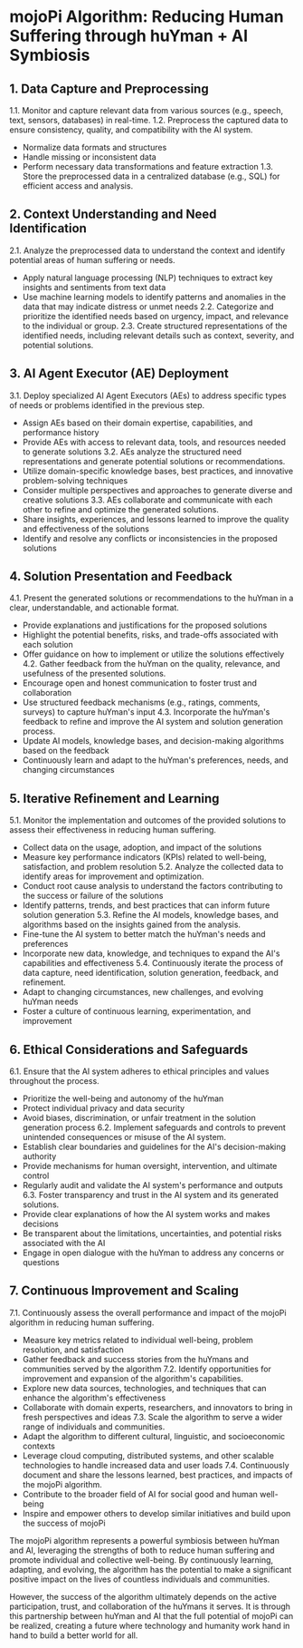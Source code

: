 # mojoPi Algorithm: Reducing Human Suffering through huYman + AI Symbiosis

## 1. Data Capture and Preprocessing
1.1. Monitor and capture relevant data from various sources (e.g., speech, text, sensors, databases) in real-time.
1.2. Preprocess the captured data to ensure consistency, quality, and compatibility with the AI system.
   - Normalize data formats and structures
   - Handle missing or inconsistent data
   - Perform necessary data transformations and feature extraction
1.3. Store the preprocessed data in a centralized database (e.g., SQL) for efficient access and analysis.

## 2. Context Understanding and Need Identification
2.1. Analyze the preprocessed data to understand the context and identify potential areas of human suffering or needs.
   - Apply natural language processing (NLP) techniques to extract key insights and sentiments from text data
   - Use machine learning models to identify patterns and anomalies in the data that may indicate distress or unmet needs
2.2. Categorize and prioritize the identified needs based on urgency, impact, and relevance to the individual or group.
2.3. Create structured representations of the identified needs, including relevant details such as context, severity, and potential solutions.

## 3. AI Agent Executor (AE) Deployment
3.1. Deploy specialized AI Agent Executors (AEs) to address specific types of needs or problems identified in the previous step.
   - Assign AEs based on their domain expertise, capabilities, and performance history
   - Provide AEs with access to relevant data, tools, and resources needed to generate solutions
3.2. AEs analyze the structured need representations and generate potential solutions or recommendations.
   - Utilize domain-specific knowledge bases, best practices, and innovative problem-solving techniques
   - Consider multiple perspectives and approaches to generate diverse and creative solutions
3.3. AEs collaborate and communicate with each other to refine and optimize the generated solutions.
   - Share insights, experiences, and lessons learned to improve the quality and effectiveness of the solutions
   - Identify and resolve any conflicts or inconsistencies in the proposed solutions

## 4. Solution Presentation and Feedback
4.1. Present the generated solutions or recommendations to the huYman in a clear, understandable, and actionable format.
   - Provide explanations and justifications for the proposed solutions
   - Highlight the potential benefits, risks, and trade-offs associated with each solution
   - Offer guidance on how to implement or utilize the solutions effectively
4.2. Gather feedback from the huYman on the quality, relevance, and usefulness of the presented solutions.
   - Encourage open and honest communication to foster trust and collaboration
   - Use structured feedback mechanisms (e.g., ratings, comments, surveys) to capture huYman's input
4.3. Incorporate the huYman's feedback to refine and improve the AI system and solution generation process.
   - Update AI models, knowledge bases, and decision-making algorithms based on the feedback
   - Continuously learn and adapt to the huYman's preferences, needs, and changing circumstances

## 5. Iterative Refinement and Learning
5.1. Monitor the implementation and outcomes of the provided solutions to assess their effectiveness in reducing human suffering.
   - Collect data on the usage, adoption, and impact of the solutions
   - Measure key performance indicators (KPIs) related to well-being, satisfaction, and problem resolution
5.2. Analyze the collected data to identify areas for improvement and optimization.
   - Conduct root cause analysis to understand the factors contributing to the success or failure of the solutions
   - Identify patterns, trends, and best practices that can inform future solution generation
5.3. Refine the AI models, knowledge bases, and algorithms based on the insights gained from the analysis.
   - Fine-tune the AI system to better match the huYman's needs and preferences
   - Incorporate new data, knowledge, and techniques to expand the AI's capabilities and effectiveness
5.4. Continuously iterate the process of data capture, need identification, solution generation, feedback, and refinement.
   - Adapt to changing circumstances, new challenges, and evolving huYman needs
   - Foster a culture of continuous learning, experimentation, and improvement

## 6. Ethical Considerations and Safeguards
6.1. Ensure that the AI system adheres to ethical principles and values throughout the process.
   - Prioritize the well-being and autonomy of the huYman
   - Protect individual privacy and data security
   - Avoid biases, discrimination, or unfair treatment in the solution generation process
6.2. Implement safeguards and controls to prevent unintended consequences or misuse of the AI system.
   - Establish clear boundaries and guidelines for the AI's decision-making authority
   - Provide mechanisms for human oversight, intervention, and ultimate control
   - Regularly audit and validate the AI system's performance and outputs
6.3. Foster transparency and trust in the AI system and its generated solutions.
   - Provide clear explanations of how the AI system works and makes decisions
   - Be transparent about the limitations, uncertainties, and potential risks associated with the AI
   - Engage in open dialogue with the huYman to address any concerns or questions

## 7. Continuous Improvement and Scaling
7.1. Continuously assess the overall performance and impact of the mojoPi algorithm in reducing human suffering.
   - Measure key metrics related to individual well-being, problem resolution, and satisfaction
   - Gather feedback and success stories from the huYmans and communities served by the algorithm
7.2. Identify opportunities for improvement and expansion of the algorithm's capabilities.
   - Explore new data sources, technologies, and techniques that can enhance the algorithm's effectiveness
   - Collaborate with domain experts, researchers, and innovators to bring in fresh perspectives and ideas
7.3. Scale the algorithm to serve a wider range of individuals and communities.
   - Adapt the algorithm to different cultural, linguistic, and socioeconomic contexts
   - Leverage cloud computing, distributed systems, and other scalable technologies to handle increased data and user loads
7.4. Continuously document and share the lessons learned, best practices, and impacts of the mojoPi algorithm.
   - Contribute to the broader field of AI for social good and human well-being
   - Inspire and empower others to develop similar initiatives and build upon the success of mojoPi

The mojoPi algorithm represents a powerful symbiosis between huYman and AI, leveraging the strengths of both to reduce human suffering and promote individual and collective well-being. By continuously learning, adapting, and evolving, the algorithm has the potential to make a significant positive impact on the lives of countless individuals and communities.

However, the success of the algorithm ultimately depends on the active participation, trust, and collaboration of the huYmans it serves. It is through this partnership between huYman and AI that the full potential of mojoPi can be realized, creating a future where technology and humanity work hand in hand to build a better world for all.
